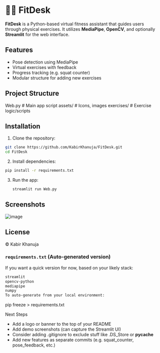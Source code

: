 # 🏋️‍♂️ FitDesk

**FitDesk** is a Python-based virtual fitness assistant that guides users through physical exercises. It utilizes **MediaPipe**, **OpenCV**, and optionally **Streamlit** for the web interface.

## Features

- Pose detection using MediaPipe
- Virtual exercises with feedback
- Progress tracking (e.g. squat counter)
- Modular structure for adding new exercises

## Project Structure

Web.py # Main app script
assets/ # Icons, images
exercises/ # Exercise logic/scripts

## Installation

1. Clone the repository:

```bash
git clone https://github.com/KabirKhanuja/FitDesk.git
cd FitDesk
```

2. Install dependencies:
```bash
pip install -r requirements.txt
```

3. Run the app:
   ```bash
   streamlit run Web.py

## Screenshots
![image](https://github.com/user-attachments/assets/b1105ba6-7510-4d77-bc83-42cf96add4b3)

## License
© Kabir Khanuja


### `requirements.txt` (Auto-generated version)

If you want a quick version for now, based on your likely stack:

```txt
streamlit
opencv-python
mediapipe
numpy
To auto-generate from your local environment:
```

pip freeze > requirements.txt

Next Steps
 - Add a logo or banner to the top of your README
- Add demo screenshots (can capture the Streamlit UI)
- Consider adding .gitignore to exclude stuff like .DS_Store or __pycache__
- Add new features as separate commits (e.g. squat_counter, pose_feedback, etc.)


